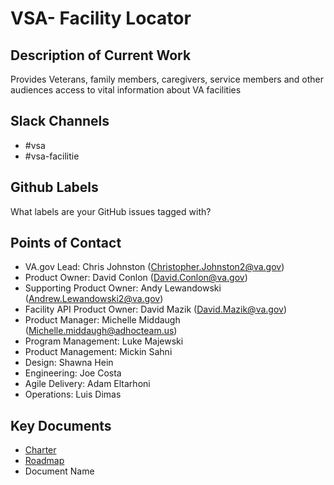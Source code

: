 # VSA- Facility Locator
## Description of Current Work
Provides Veterans, family members, caregivers, service members and other audiences access to vital information about VA facilities

## Slack Channels
- #vsa
- #vsa-facilitie

## Github Labels
What labels are your GitHub issues tagged with?

## Points of Contact
- VA.gov Lead: Chris Johnston (Christopher.Johnston2@va.gov)
- Product Owner: David Conlon (David.Conlon@va.gov)
- Supporting Product Owner: Andy Lewandowski (Andrew.Lewandowski2@va.gov)
- Facility API Product Owner: David Mazik (David.Mazik@va.gov)
- Product Manager: Michelle Middaugh (Michelle.middaugh@adhocteam.us)
- Program Management: Luke Majewski
- Product Management: Mickin Sahni
- Design: Shawna Hein
- Engineering: Joe Costa
- Agile Delivery: Adam Eltarhoni
- Operations: Luis Dimas

## Key Documents
- [Charter](https://github.com/department-of-veterans-affairs/va.gov-team/blob/master/teams/vsa/teams/facility-locator/charter.md)
- [Roadmap](https://github.com/department-of-veterans-affairs/va.gov-team/blob/master/products/facilities/facility-locator/product/roadmap.md)
- Document Name
